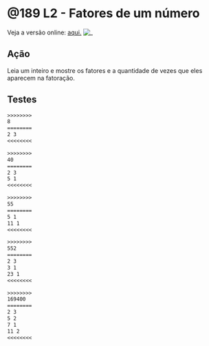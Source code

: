 # @189 L2 - Fatores de um número

Veja a versão online: [aqui.](https://github.com/qxcodefup/arcade/blob/master/base/189/Readme.md)
![_](https://raw.githubusercontent.com/qxcodefup/arcade/master/base/189/cover.jpg)

## Ação
Leia um inteiro e mostre os fatores e a quantidade de vezes que eles aparecem na fatoração.

## Testes
```txt
>>>>>>>>
8
========
2 3
<<<<<<<<

>>>>>>>>
40
========
2 3
5 1
<<<<<<<<

>>>>>>>>
55
========
5 1
11 1
<<<<<<<<

>>>>>>>>
552
========
2 3
3 1
23 1
<<<<<<<<

>>>>>>>>
169400
========
2 3
5 2
7 1
11 2
<<<<<<<<

```
